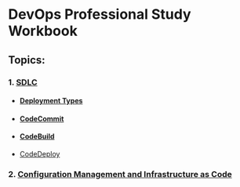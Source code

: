 # DevOps Professional Study Workbook

## Topics:
### 1. [SDLC](/SDLC.md)
  - #### [Deployment Types](/SDLC.md#Deployment-Types)
  - #### [CodeCommit](/SDLC.md#CodeCommit)
  - #### [CodeBuild](/SDLC.md#CodeBuild)
  - [CodeDeploy](/SDLC.md#/CodeDeploy)
### 2. [Configuration Management and Infrastructure as Code](/ConfigInfrastructure.md)
